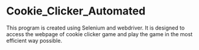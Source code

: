 # Cookie_Clicker_Automated
This program is created using Selenium and webdriver. It is designed to access the webpage of cookie clicker game and play the game in the most efficient way possible.
